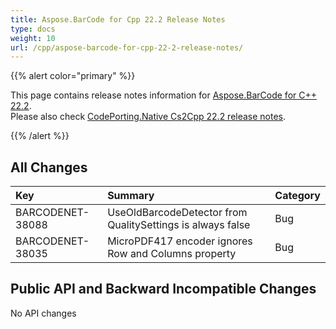```yaml
---
title: Aspose.BarCode for Cpp 22.2 Release Notes
type: docs
weight: 10
url: /cpp/aspose-barcode-for-cpp-22-2-release-notes/
---
```


{{% alert color="primary" %}}

This page contains release notes information for [Aspose.BarCode for C++ 22.2](https://releases.aspose.com/barcode/cpp/new-releases/aspose.barcode-for-c---22.2/).<br/>
Please also check [CodePorting.Native Cs2Cpp 22.2 release notes](https://docs.codeporting.com/translator/cs2cpp/release-notes/2022/codeporting-native-cs2cpp-22-2/).

{{% /alert %}}
## **All Changes**

|**Key**|**Summary**|**Category**|
| :- | :- | :- |
|BARCODENET-38088|UseOldBarcodeDetector from QualitySettings is always false|Bug|
|BARCODENET-38035|MicroPDF417 encoder ignores Row and Columns property|Bug|

## **Public API and Backward Incompatible Changes**

No API changes
